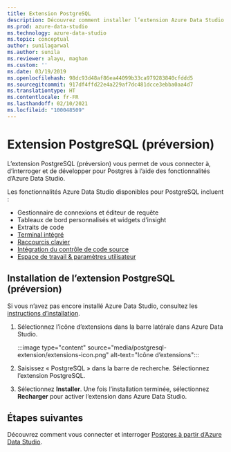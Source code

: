 ```yaml
---
title: Extension PostgreSQL
description: Découvrez comment installer l’extension Azure Data Studio PostgreSQL. Elle vous permet de vous connecter aux bases de données Postgres, de les interroger et de les développer.
ms.prod: azure-data-studio
ms.technology: azure-data-studio
ms.topic: conceptual
author: sunilagarwal
ms.author: sunila
ms.reviewer: alayu, maghan
ms.custom: ''
ms.date: 03/19/2019
ms.openlocfilehash: 98dc93d48af86ea44099b33ca979283840cfddd5
ms.sourcegitcommit: 917df4ffd22e4a229af7dc481dcce3ebba0aa4d7
ms.translationtype: HT
ms.contentlocale: fr-FR
ms.lasthandoff: 02/10/2021
ms.locfileid: "100048509"
---
```

# <a name="postgresql-extension-preview"></a>Extension PostgreSQL (préversion)

L’extension PostgreSQL (préversion) vous permet de vous connecter à, d’interroger et de développer pour Postgres à l’aide des fonctionnalités d’Azure Data Studio. 

Les fonctionnalités Azure Data Studio disponibles pour PostgreSQL incluent :

- Gestionnaire de connexions et éditeur de requête
- Tableaux de bord personnalisés et widgets d’insight
- Extraits de code
- [Terminal intégré](../integrated-terminal.md)
- [Raccourcis clavier](../keyboard-shortcuts.md)
- [Intégration du contrôle de code source](../source-control.md)
- [Espace de travail & paramètres utilisateur](../settings.md)

## <a name="install-the-postgresql-extension-preview"></a>Installation de l’extension PostgreSQL (préversion)

Si vous n’avez pas encore installé Azure Data Studio, consultez les [instructions d’installation](../download-azure-data-studio.md).

1. Sélectionnez l’icône d’extensions dans la barre latérale dans Azure Data Studio.

    :::image type="content" source="media/postgresql-extension/extensions-icon.png" alt-text="Icône d’extensions":::

2. Saisissez « PostgreSQL » dans la barre de recherche. Sélectionnez l’extension PostgreSQL.

3. Sélectionnez **Installer**. Une fois l’installation terminée, sélectionnez **Recharger** pour activer l’extension dans Azure Data Studio.

## <a name="next-steps"></a>Étapes suivantes

Découvrez comment vous connecter et interroger [Postgres à partir d’Azure Data Studio](../quickstart-postgres.md).
